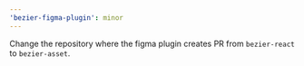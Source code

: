 ```yaml
---
'bezier-figma-plugin': minor
---
```


Change the repository where the figma plugin creates PR from `bezier-react` to `bezier-asset`.

